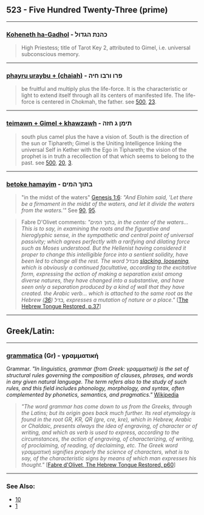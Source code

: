 ## 523 - Five Hundred Twenty-Three (prime)

---

### [Koheneth ha-Gadhol](/keys/KHNTh.HGDVL) - כהנת הגדול
> High Priestess; title of Tarot Key 2, attributed to Gimel, i.e. universal subconscious memory.

---

### [phayru uraybu + (chaiah)](/keys/PRV.VRBV.ChIH) - פרו ורבו חיה
> be fruitful and multiply plus the life-force. It is the characteristic or light to extend itself through all its centers of manifested life. The life-force is centered in Chokmah, the father. see [500](500), [23](23).

---

### [teimawn + Gimel + khawzawh](/keys/ThIMN.G.ChZH) - תימן ג חזה
> south plus camel plus the have a vision of. South is the direction of the sun or Tiphareth; Gimel is the Uniting Intelligence linking the universal Self in Kether with the Ego in Tiphareth; the vision of the prophet is in truth a recollection of that which seems to belong to the past. see [500](500), [20](20), [3](3).

---

### [betoke hamayim](/keys/BThVK.HMIM) - בתוך המים
> "in the midst of the waters" [Genesis 1:6](http://biblehub.com//.htm): *"And Elohim said, 'Let there be a firmament in the midst of the waters, and let it divide the waters from the waters.'"* See [90](90), [95](95).

> Fabre D'Olivet comments: *"בתוך המים, in the center of the waters... This is to say, in examining the roots and the figurative and hieroglyphic sense, in the sympathetic and central point of universal passivity; which agrees perfectly with a rarifying and dilating force such as Moses understood. But the Hellenist having considered it proper to change this intelligible force into a sentient solidity, have been led to change all the rest. The word מבדל [slacking, loosening](/keys/MBDL), which is obviously a continued facultative, according to the excitative form, expressing the action of making a separation exist among diverse natures, they have changed into a substantive, and have seen only a separation produced by a kind of wall that they have created. the Arabic verb... which is attached to the same root as the Hebrew בדל ([36](36)), expresses a mutation of nature or a place."* [[The Hebrew Tongue Restored, p.37](https://archive.org/stream/hebraictongueres00fabriala#page/36)]

---

## Greek/Latin:

---

### [grammatica](/greek?word=grammatikh) (Gr) - γραμματική
Grammar. *"In linguistics, grammar (from Greek: γραμματική) is the set of structural rules governing the composition of clauses, phrases, and words in any given natural language. The term refers also to the study of such rules, and this field includes phonology, morphology, and syntax, often complemented by phonetics, semantics, and pragmatics."* [Wikipedia](https://en.wikipedia.org/wiki/Grammar)

> *"The word grammar has come down to us from the Greeks, through the Latins; but its origin goes back much further. Its real etymology is found in the root GR, KR, QR (gre, cre, kre), which in Hebrew, Arabic or Chaldaic, presents always the idea of engraving, of character or of writing, and which as verb is used to express, according to the circumstances, the action of engraving, of characterizing, of writing, of proclaiming, of reading, of declaiming, etc. The Greek word γραμματική signifies properly the science of characters, what is to say, of the characteristic signs by means of which man expresses his thought."* [[Fabre d'Olivet, The Hebrew Tongue Restored, p60](https://archive.org/stream/hebraictongueres00fabriala#page/n81)]

---

### See Also:

- [10](10)
- [1](1)
